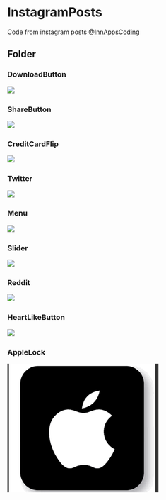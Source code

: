 # InstagramPosts
Code from instagram posts
[@InnAppsCoding](https://www.instagram.com/innappscoding/)

## Folder

### DownloadButton
![](InstaPosts/Gifs/DownloadButton.gif)

### ShareButton
![](InstaPosts/Gifs/ShareButton.gif)

### CreditCardFlip
![](InstaPosts/Gifs/CreditCardFlip.gif)

### Twitter
![](InstaPosts/Gifs/twitter.gif)

### Menu
![](InstaPosts/Gifs/Menu.gif)

### Slider
![](InstaPosts/Gifs/Slider.gif)

### Reddit
![](InstaPosts/Gifs/reddit.gif)


### HeartLikeButton
![](InstaPosts/Gifs/HeartButton.gif)

### AppleLock
![](InstaPosts/Gifs/appleLock.gif)
